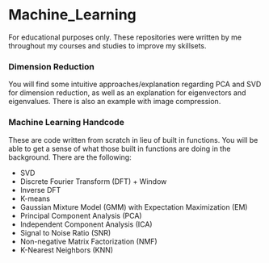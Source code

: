 # Machine_Learning
For educational purposes only. These repositories were written by me throughout my courses and studies to improve my skillsets.

### Dimension Reduction
You will find some intuitive approaches/explanation regarding PCA and SVD for dimension reduction, as well as an explanation for eigenvectors and eigenvalues. 
There is also an example with image compression.

### Machine Learning Handcode
These are code written from scratch in lieu of built in functions. You will be able to get a sense of what those built in functions are doing in the background. There are the following:

- SVD
- Discrete Fourier Transform (DFT) + Window
- Inverse DFT
- K-means
- Gaussian Mixture Model (GMM) with Expectation Maximization (EM)
- Principal Component Analysis (PCA)
- Independent Component Analysis (ICA)
- Signal to Noise Ratio (SNR)
- Non-negative Matrix Factorization (NMF)
- K-Nearest Neighbors (KNN)


